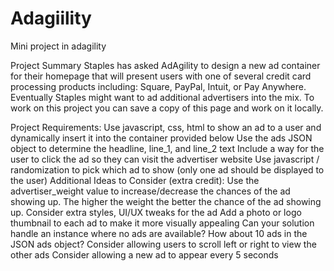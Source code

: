 Adagiility
==========

Mini project in adagility

Project Summary
Staples has asked AdAgility to design a new ad container for their homepage that will present users with one of several credit card processing products including: Square, PayPal, Intuit, or Pay Anywhere. Eventually Staples might want to ad additional advertisers into the mix. To work on this project you can save a copy of this page and work on it locally.

Project Requirements:
Use javascript, css, html to show an ad to a user and dynamically insert it into the container provided below
Use the ads JSON object to determine the headline, line_1, and line_2 text
Include a way for the user to click the ad so they can visit the advertiser website
Use javascript / randomization to pick which ad to show (only one ad should be displayed to the user)
Additional Ideas to Consider (extra credit):
Use the advertiser_weight value to increase/decrease the chances of the ad showing up. The higher the weight the better the chance of the ad showing up.
Consider extra styles, UI/UX tweaks for the ad
Add a photo or logo thumbnail to each ad to make it more visually appealing
Can your solution handle an instance where no ads are available? How about 10 ads in the JSON ads object?
Consider allowing users to scroll left or right to view the other ads
Consider allowing a new ad to appear every 5 seconds
